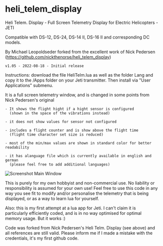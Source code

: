 # heli_telem_display

Heli Telem. Display - Full Screen Telemetry Display for Electric Helicopters - JETI

Compatible with DS-12, DS-24, DS-14 II, DS-16 II and corresponding DC models.

By Michael Leopoldseder forked from the excellent work of Nick Pedersen (https://github.com/nickthenorse/heli_telem_display)

	v1.05 - 2022-08-18 - Initial release
	
Instructions: download the file HeliTelm.lua as well as the folder Lang and copy it to the /Apps folder on your Jeti transmitter. Then install via "User Applications" submenu.

It is a full screen telemetry window, and is changed in some points from Nick Pedersen's original

	- It shows the flight hight if a hight sensor is configured
	  (shown in the space of the vibrations instead)
	
	- it does not show values for sensor not configured
	  
	- includes a flight counter and is show above the flight time
	  (flight time character set size is reduced)
	  
	- most of the min/max values are shown in standard color for better readability
	
	- it has alanguage file which is currently available in english and german
	  (please feel free to add additional languages)

![Screenshot Main Window](Screen001HeliTelem1.png?raw=true "Screenshot Main Window")

This is purely for my own hobbyist and non-commercial use.
No liability or responsibility is assumed for your own use! Feel free to use this code in any way you see fit to modify 
and/or personalise the telemetry that is being displayed, or as a way to learn lua for yourself.

Also: this is my first attempt at a lua app for Jeti. I can't claim it is particularly
efficiently coded, and is in no way optimised for optimal memory usage. But it works :)

Code was forked from Nick Pedersen's Heli Telm. Display (see above) and all references are still valid.
Please inform me if I made a mistake with the credentials, it's my first github code.
